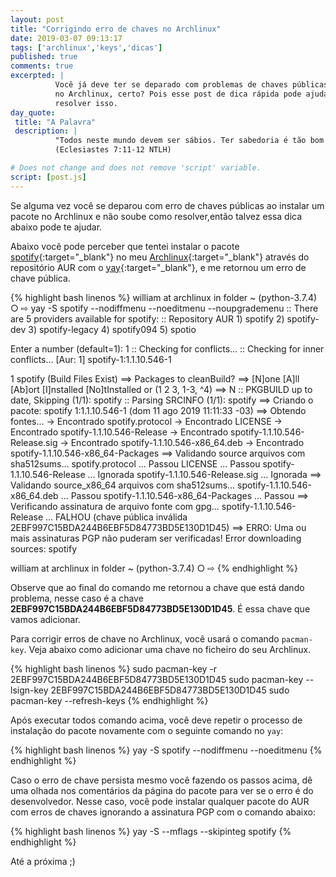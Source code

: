 ```yaml
---
layout: post
title: "Corrigindo erro de chaves no Archlinux"
date: 2019-03-07 09:13:17
tags: ['archlinux','keys','dicas']
published: true
comments: true
excerpted: |
          Você já deve ter se deparado com problemas de chaves públicas ao instalar um pacote
          no Archlinux, certo? Pois esse post de dica rápida pode ajudar a você a 
          resolver isso.
day_quote:
 title: "A Palavra"
 description: |
          "Todos neste mundo devem ser sábios. Ter sabedoria é tão bom como receber uma herança. A sabedoria é melhor do que o dinheiro. A vantagem da sabedoria é que ela conserva a vida da gente." </br>
          (Eclesiastes 7:11-12 NTLH)

# Does not change and does not remove 'script' variable.
script: [post.js]
---
```


<!-- Write from here your post !!! -->

Se alguma vez você se deparou com erro de chaves públicas ao instalar um pacote no Archlinux e não soube como resolver,então talvez essa dica abaixo pode te ajudar.

Abaixo você pode perceber que tentei instalar o pacote [spotify](https://aur.archlinux.org/packages/spotify){:target="_blank"} no meu [Archlinux](https://archlinux.org){:target="_blank"} através do repositório AUR com o [yay](https://aur.archlinux.org/packages/yay/){:target="_blank"}, e me retornou um erro de chave pública.

{% highlight bash linenos %}
  william at archlinux in folder ~ (python-3.7.4) ○ 
 ⇨ yay -S spotify --nodiffmenu --noeditmenu --noupgrademenu
:: There are 5 providers available for spotify:
:: Repository AUR
    1) spotify 2) spotify-dev 3) spotify-legacy 4) spotify094 5) spotio 

Enter a number (default=1): 1
:: Checking for conflicts...
:: Checking for inner conflicts...
[Aur: 1]  spotify-1:1.1.10.546-1

  1 spotify                                  (Build Files Exist)
==> Packages to cleanBuild?
==> [N]one [A]ll [Ab]ort [I]nstalled [No]tInstalled or (1 2 3, 1-3, ^4)
==> N
:: PKGBUILD up to date, Skipping (1/1): spotify
:: Parsing SRCINFO (1/1): spotify
==> Criando o pacote: spotify 1:1.1.10.546-1 (dom 11 ago 2019 11:11:33 -03)
==> Obtendo fontes...
  -> Encontrado spotify.protocol
  -> Encontrado LICENSE
  -> Encontrado spotify-1.1.10.546-Release
  -> Encontrado spotify-1.1.10.546-Release.sig
  -> Encontrado spotify-1.1.10.546-x86_64.deb
  -> Encontrado spotify-1.1.10.546-x86_64-Packages
==> Validando source arquivos com sha512sums...
    spotify.protocol ... Passou
    LICENSE ... Passou
    spotify-1.1.10.546-Release ... Ignorada
    spotify-1.1.10.546-Release.sig ... Ignorada
==> Validando source_x86_64 arquivos com sha512sums...
    spotify-1.1.10.546-x86_64.deb ... Passou
    spotify-1.1.10.546-x86_64-Packages ... Passou
==> Verificando assinatura de arquivo fonte com gpg...
    spotify-1.1.10.546-Release ... FALHOU (chave pública inválida 2EBF997C15BDA244B6EBF5D84773BD5E130D1D45)
==> ERRO: Uma ou mais assinaturas PGP não puderam ser verificadas!
Error downloading sources: spotify

  william at archlinux in folder ~ (python-3.7.4) ○ 
 ⇨ 
{% endhighlight %}

Observe que ao final do comando me retornou a chave que está dando problema, nesse caso é a chave **2EBF997C15BDA244B6EBF5D84773BD5E130D1D45**. É essa chave que vamos adicionar.

Para corrigir erros de chave no Archlinux, você usará o comando `pacman-key`. Veja abaixo como adicionar uma chave no ficheiro do seu Archlinux.

{% highlight bash linenos %}
sudo pacman-key -r 2EBF997C15BDA244B6EBF5D84773BD5E130D1D45
sudo pacman-key --lsign-key 2EBF997C15BDA244B6EBF5D84773BD5E130D1D45
sudo pacman-key --refresh-keys
{% endhighlight %}

Após executar todos comando acima, você deve repetir o processo de instalação do pacote novamente com o seguinte comando no `yay`:

{% highlight bash linenos %}
yay -S spotify --nodiffmenu --noeditmenu
{% endhighlight %}

Caso o erro de chave persista mesmo você fazendo os passos acima, dê uma olhada nos comentários da página do pacote para ver se o erro é do desenvolvedor. Nesse caso, você pode instalar qualquer pacote do AUR com erros de chaves ignorando a assinatura PGP com o comando abaixo:

{% highlight bash linenos %}
yay -S --mflags --skipinteg spotify
{% endhighlight %}


Até a próxima ;)